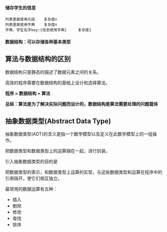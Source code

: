 #### 储存学生的信息

```
列表里面使用元组	复杂度n
列表里面使用字典	复杂度n
字典，学生名字key:{信息使用字典}		复杂度1
```

#### 数据结构：可以存储各种基本类型

## 算法与数据结构的区别

数据结构只是静态的描述了数据元素之间的关系。

高效的程序需要在数据结构的基础上设计和选择算法。

**程序 = 数据结构 + 算法**

**总结：算法是为了解决实际问题而设计的，数据结构是算法需要处理的问题载体**

## 抽象数据类型(Abstract Data Type)

抽象数据类型(ADT)的含义是指一个数学模型以及定义在此数学模型上的一组操作。

把数据类型和数据类型上的运算捆在一起，进行封装。

引入抽象数据类型的目的是

把数据类型的表示，和数据类型上运算的实现，与这些数据类型和运算在程序中的引用隔开，使它们相互独立。

最常用的数据运算有五种：

- 插入
- 删除
- 修改
- 查找
- 排序